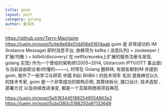 ```yaml
---
title: goim
layout: post
category: golang
author: 夏泽民
---
```

https://github.com/Terry-Mao/goim
https://juejin.im/post/5cbb9e68e51d456e51614aab
goim 是 非常成功的 IM (Instance Message) 即时消息平台, 依赖项为 kafka ( 消息队列) + zookeeper ( 扩展/均衡 ) + bilibili/discovery( 在 netflix/eureka上扩展的服务注册与发现, golang 实现)
作为一个曾经的架构师(2005~2014, Utstarcom IPTV/OTT 事业部) 与当前自由职业者(你懂的~~~~), 时常在 Golang 圈转转,  有朋友聊到IM 并提到goim, 我作了一些学习与研究
中国 B站( BiliBili ) 的技术领军 毛剑 是我神交以久的技术专家,   goim  是一个非常成功的架构示例, 其模块拆分, 接口设计, 技术选型 ,部署方式 以及持续改进演变, 都是一个互联网商用项目典范.
<!-- more -->
https://juejin.im/post/5e51834451882549554863e2
https://juejin.im/post/5cbd380c5188250a97133649
